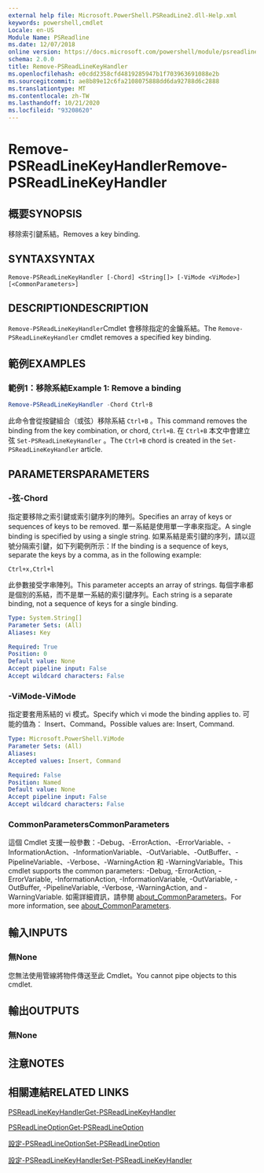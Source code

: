 ```yaml
---
external help file: Microsoft.PowerShell.PSReadLine2.dll-Help.xml
keywords: powershell,cmdlet
Locale: en-US
Module Name: PSReadline
ms.date: 12/07/2018
online version: https://docs.microsoft.com/powershell/module/psreadline/remove-psreadlinekeyhandler?view=powershell-5.1&WT.mc_id=ps-gethelp
schema: 2.0.0
title: Remove-PSReadLineKeyHandler
ms.openlocfilehash: e0cdd2358cfd4819285947b1f703963691088e2b
ms.sourcegitcommit: ae8b89e12c6fa2108075888dd6da92788d6c2888
ms.translationtype: MT
ms.contentlocale: zh-TW
ms.lasthandoff: 10/21/2020
ms.locfileid: "93208620"
---
```

# <span data-ttu-id="03d49-103">Remove-PSReadLineKeyHandler</span><span class="sxs-lookup"><span data-stu-id="03d49-103">Remove-PSReadLineKeyHandler</span></span>

## <span data-ttu-id="03d49-104">概要</span><span class="sxs-lookup"><span data-stu-id="03d49-104">SYNOPSIS</span></span>
<span data-ttu-id="03d49-105">移除索引鍵系結。</span><span class="sxs-lookup"><span data-stu-id="03d49-105">Removes a key binding.</span></span>

## <span data-ttu-id="03d49-106">SYNTAX</span><span class="sxs-lookup"><span data-stu-id="03d49-106">SYNTAX</span></span>

```
Remove-PSReadLineKeyHandler [-Chord] <String[]> [-ViMode <ViMode>] [<CommonParameters>]
```

## <span data-ttu-id="03d49-107">DESCRIPTION</span><span class="sxs-lookup"><span data-stu-id="03d49-107">DESCRIPTION</span></span>

<span data-ttu-id="03d49-108">`Remove-PSReadLineKeyHandler`Cmdlet 會移除指定的金鑰系結。</span><span class="sxs-lookup"><span data-stu-id="03d49-108">The `Remove-PSReadLineKeyHandler` cmdlet removes a specified key binding.</span></span>

## <span data-ttu-id="03d49-109">範例</span><span class="sxs-lookup"><span data-stu-id="03d49-109">EXAMPLES</span></span>

### <span data-ttu-id="03d49-110">範例1：移除系結</span><span class="sxs-lookup"><span data-stu-id="03d49-110">Example 1: Remove a binding</span></span>

```powershell
Remove-PSReadLineKeyHandler -Chord Ctrl+B
```

<span data-ttu-id="03d49-111">此命令會從按鍵組合（或弦）移除系結 `Ctrl+B` 。</span><span class="sxs-lookup"><span data-stu-id="03d49-111">This command removes the binding from the key combination, or chord, `Ctrl+B`.</span></span> <span data-ttu-id="03d49-112">在 `Ctrl+B` 本文中會建立弦 `Set-PSReadLineKeyHandler` 。</span><span class="sxs-lookup"><span data-stu-id="03d49-112">The `Ctrl+B` chord is created in the `Set-PSReadLineKeyHandler` article.</span></span>

## <span data-ttu-id="03d49-113">PARAMETERS</span><span class="sxs-lookup"><span data-stu-id="03d49-113">PARAMETERS</span></span>

### <span data-ttu-id="03d49-114">-弦</span><span class="sxs-lookup"><span data-stu-id="03d49-114">-Chord</span></span>

<span data-ttu-id="03d49-115">指定要移除之索引鍵或索引鍵序列的陣列。</span><span class="sxs-lookup"><span data-stu-id="03d49-115">Specifies an array of keys or sequences of keys to be removed.</span></span> <span data-ttu-id="03d49-116">單一系結是使用單一字串來指定。</span><span class="sxs-lookup"><span data-stu-id="03d49-116">A single binding is specified by using a single string.</span></span> <span data-ttu-id="03d49-117">如果系結是索引鍵的序列，請以逗號分隔索引鍵，如下列範例所示：</span><span class="sxs-lookup"><span data-stu-id="03d49-117">If the binding is a sequence of keys, separate the keys by a comma, as in the following example:</span></span>

`Ctrl+x,Ctrl+l`

<span data-ttu-id="03d49-118">此參數接受字串陣列。</span><span class="sxs-lookup"><span data-stu-id="03d49-118">This parameter accepts an array of strings.</span></span> <span data-ttu-id="03d49-119">每個字串都是個別的系結，而不是單一系結的索引鍵序列。</span><span class="sxs-lookup"><span data-stu-id="03d49-119">Each string is a separate binding, not a sequence of keys for a single binding.</span></span>

```yaml
Type: System.String[]
Parameter Sets: (All)
Aliases: Key

Required: True
Position: 0
Default value: None
Accept pipeline input: False
Accept wildcard characters: False
```

### <span data-ttu-id="03d49-120">-ViMode</span><span class="sxs-lookup"><span data-stu-id="03d49-120">-ViMode</span></span>

<span data-ttu-id="03d49-121">指定要套用系結的 vi 模式。</span><span class="sxs-lookup"><span data-stu-id="03d49-121">Specify which vi mode the binding applies to.</span></span> <span data-ttu-id="03d49-122">可能的值為： Insert、Command。</span><span class="sxs-lookup"><span data-stu-id="03d49-122">Possible values are: Insert, Command.</span></span>

```yaml
Type: Microsoft.PowerShell.ViMode
Parameter Sets: (All)
Aliases:
Accepted values: Insert, Command

Required: False
Position: Named
Default value: None
Accept pipeline input: False
Accept wildcard characters: False
```

### <span data-ttu-id="03d49-123">CommonParameters</span><span class="sxs-lookup"><span data-stu-id="03d49-123">CommonParameters</span></span>

<span data-ttu-id="03d49-124">這個 Cmdlet 支援一般參數：-Debug、-ErrorAction、-ErrorVariable、-InformationAction、-InformationVariable、-OutVariable、-OutBuffer、-PipelineVariable、-Verbose、-WarningAction 和 -WarningVariable。</span><span class="sxs-lookup"><span data-stu-id="03d49-124">This cmdlet supports the common parameters: -Debug, -ErrorAction, -ErrorVariable, -InformationAction, -InformationVariable, -OutVariable, -OutBuffer, -PipelineVariable, -Verbose, -WarningAction, and -WarningVariable.</span></span> <span data-ttu-id="03d49-125">如需詳細資訊，請參閱 [about_CommonParameters](http://go.microsoft.com/fwlink/?LinkID=113216)。</span><span class="sxs-lookup"><span data-stu-id="03d49-125">For more information, see [about_CommonParameters](http://go.microsoft.com/fwlink/?LinkID=113216).</span></span>

## <span data-ttu-id="03d49-126">輸入</span><span class="sxs-lookup"><span data-stu-id="03d49-126">INPUTS</span></span>

### <span data-ttu-id="03d49-127">無</span><span class="sxs-lookup"><span data-stu-id="03d49-127">None</span></span>

<span data-ttu-id="03d49-128">您無法使用管線將物件傳送至此 Cmdlet。</span><span class="sxs-lookup"><span data-stu-id="03d49-128">You cannot pipe objects to this cmdlet.</span></span>

## <span data-ttu-id="03d49-129">輸出</span><span class="sxs-lookup"><span data-stu-id="03d49-129">OUTPUTS</span></span>

### <span data-ttu-id="03d49-130">無</span><span class="sxs-lookup"><span data-stu-id="03d49-130">None</span></span>

## <span data-ttu-id="03d49-131">注意</span><span class="sxs-lookup"><span data-stu-id="03d49-131">NOTES</span></span>

## <span data-ttu-id="03d49-132">相關連結</span><span class="sxs-lookup"><span data-stu-id="03d49-132">RELATED LINKS</span></span>

[<span data-ttu-id="03d49-133">PSReadLineKeyHandler</span><span class="sxs-lookup"><span data-stu-id="03d49-133">Get-PSReadLineKeyHandler</span></span>](Get-PSReadLineKeyHandler.md)

[<span data-ttu-id="03d49-134">PSReadLineOption</span><span class="sxs-lookup"><span data-stu-id="03d49-134">Get-PSReadLineOption</span></span>](Get-PSReadLineOption.md)

[<span data-ttu-id="03d49-135">設定-PSReadLineOption</span><span class="sxs-lookup"><span data-stu-id="03d49-135">Set-PSReadLineOption</span></span>](Set-PSReadLineOption.md)

[<span data-ttu-id="03d49-136">設定-PSReadLineKeyHandler</span><span class="sxs-lookup"><span data-stu-id="03d49-136">Set-PSReadLineKeyHandler</span></span>](Set-PSReadLineKeyHandler.md)

